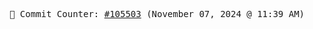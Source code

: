 <p align="center">
    <samp>
        📮 Commit Counter: <a href="https://github.com/Javascript-void0/Javascript-void0/commits/main">#105503</a> (November 07, 2024 @ 11:39 AM)
    </samp>
</p>